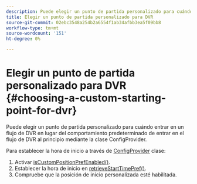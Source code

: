 ```yaml
---
description: Puede elegir un punto de partida personalizado para cuándo entrar en un flujo de DVR en lugar del comportamiento predeterminado de entrar en el flujo de DVR al principio mediante la clase ConfigProvider.
title: Elegir un punto de partida personalizado para DVR
source-git-commit: 02ebc3548a254b2a6554f1ab34afbb3ea5f09bb8
workflow-type: tm+mt
source-wordcount: '151'
ht-degree: 0%

---
```


# Elegir un punto de partida personalizado para DVR {#choosing-a-custom-starting-point-for-dvr}

Puede elegir un punto de partida personalizado para cuándo entrar en un flujo de DVR en lugar del comportamiento predeterminado de entrar en el flujo de DVR al principio mediante la clase ConfigProvider.

Para establecer la hora de inicio a través de [ConfigProvider](https://help.adobe.com/en_US/primetime/api/reference_implementation/android/javadoc/com/adobe/primetime/reference/config/ConfigProvider.html) clase:

1. Activar [isCustomPositionPrefEnabled()](https://help.adobe.com/en_US/primetime/api/reference_implementation/android/javadoc/com/adobe/primetime/reference/config/ConfigProvider.html#isCustomPositionPrefEnabled()).
1. Establecer la hora de inicio en [retrieveStartTimePref()](https://help.adobe.com/en_US/primetime/api/reference_implementation/android/javadoc/com/adobe/primetime/reference/config/IPlaybackConfig.html#iretrieveStartTimePref()).
1. Compruebe que la posición de inicio personalizada esté habilitada.

